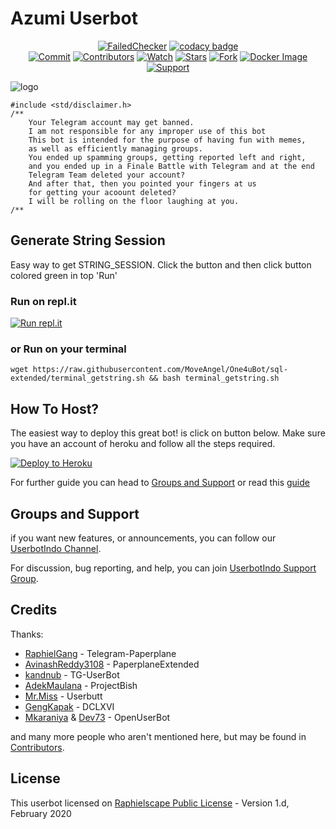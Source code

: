 # Azumi Userbot

<p align="center">
    <a href="https://github.com/MoveAngel/One4uBot/actions?query=workflow%3AFailedChecker" > <img src="https://img.shields.io/github/workflow/status/MoveAngel/One4uBot/FailedChecker/sql-extended?label=Build&style=flat-square&logo=github-actions&logoColor=white&color=98CE00" alt="FailedChecker" /></a>
    <a href="https://www.codacy.com/manual/MoveAngel/One4uBot?utm_source=github.com&amp;utm_medium=referral&amp;utm_content=MoveAngel/One4uBot&amp;utm_campaign=Badge_Grade"><img src="https://img.shields.io/codacy/grade/e758192aef1c4178be8777694409b248?style=flat-square&logo=codacy&color=17BEBB" alt="codacy badge"/></a><br>
    <a href="https://github.com/MoveAngel/One4uBot/commits/sql-extended"><img src="https://img.shields.io/github/last-commit/MoveAngel/One4uBot/sql-extended?label=Last%20Commit&style=flat-square&logo=github&color=8C86AA" alt="Commit" /></a>
    <a href="https://github.com/MoveAngel/One4uBot/graphs/contributors"><img src="https://img.shields.io/github/contributors-anon/MoveAngel/One4uBot?label=Contributors&style=flat-square&logo=github&color=FF4D80" alt="Contributors" /></a>
    <a href="https://github.com/MoveAngel/One4uBot/watchers"><img src="https://img.shields.io/github/watchers/MoveAngel/One4uBot?label=Watch&style=flat-square&logo=github&color=FF70A6" alt="Watch" /></a>
    <a href="https://github.com/MoveAngel/One4uBot/stargazers"><img src="https://img.shields.io/github/stars/MoveAngel/One4uBot?label=Stars&style=flat-square&logo=github&color=F87575" alt="Stars" /></a>
    <a href="https://github.com/MoveAngel/One4uBot/network/members"><img src="https://img.shields.io/github/forks/MoveAngel/One4uBot?label=Fork&style=flat-square&logo=github&color=E0777D" alt="Fork" /></a>
    <a href="https://hub.docker.com/r/movecrew/one4ubot"> <img src="https://img.shields.io/docker/image-size/movecrew/one4ubot/alpine-latest?label=Docker%20Size&style=flat-square&logo=docker&logoColor=white&color=1B98E0" alt="Docker Image" /></a><br>
    <a href="https://t.me/userbotindo"> <img src="https://img.shields.io/badge/telegram-Support_Group-blue?style=social&logo=telegram" alt="Support" /></a>
</p>

![logo](https://i.ibb.co/02QVkHC/headersmina.jpg)

```
#include <std/disclaimer.h>
/**
    Your Telegram account may get banned.
    I am not responsible for any improper use of this bot
    This bot is intended for the purpose of having fun with memes,
    as well as efficiently managing groups.
    You ended up spamming groups, getting reported left and right,
    and you ended up in a Finale Battle with Telegram and at the end
    Telegram Team deleted your account?
    And after that, then you pointed your fingers at us
    for getting your acoount deleted?
    I will be rolling on the floor laughing at you.
/**
```

## Generate String Session
Easy way to get STRING_SESSION. Click the button and then click button colored green in top 'Run'

### Run on repl.it
[![Run repl.it](https://img.shields.io/badge/run-string__session.py-blue?style=flat-square&logo=repl.it)](https://repl.it/@MoveAngel/UserbotSession?lite=1&outputonly=1)

### or Run on your terminal
```
wget https://raw.githubusercontent.com/MoveAngel/One4uBot/sql-extended/terminal_getstring.sh && bash terminal_getstring.sh
```

## How To Host?

The easiest way to deploy this great bot! is click on button below.
Make sure you have an account of heroku and follow all the steps required.

<p align="left"><a href="https://heroku.com/deploy?template=https://github.com/MoveAngel/One4uBot/tree/sql-extended"> <img src="https://www.herokucdn.com/deploy/button.svg" alt="Deploy to Heroku" /></a></p>

For further guide you can head to [Groups and Support](https://github.com/MoveAngel/One4uBot#Groups-and-Support) or read this [guide](https://telegra.ph/How-to-host-a-Telegram-Userbot-07-01-2)

## Groups and Support

if you want new features, or announcements, you can follow our [UserbotIndo Channel](https://t.me/userbotindocloud).

For discussion, bug reporting, and help, you can join [UserbotIndo Support Group](https://t.me/userbotindo).

## Credits

Thanks: 
* [RaphielGang](https://github.com/RaphielGang) - Telegram-Paperplane
* [AvinashReddy3108](https://github.com/AvinashReddy3108) - PaperplaneExtended
* [kandnub](https://github.com/kandnub) - TG-UserBot
* [AdekMaulana](https://github.com/adekmaulana) - ProjectBish
* [Mr.Miss](https://github.com/keselekpermen69) - Userbutt
* [GengKapak](https://github.com/GengKapak) - DCLXVI
* [Mkaraniya](https://github.com/mkaraniya) & [Dev73](https://github.com/Devp73) - OpenUserBot

and many more people who aren't mentioned here, but may be found in [Contributors](https://github.com/MoveAngel/One4uBot/graphs/contributors).

## License

This userbot licensed on [Raphielscape Public License](https://github.com/MoveAngel/One4uBot/blob/sql-extended/LICENSE) - Version 1.d, February 2020
